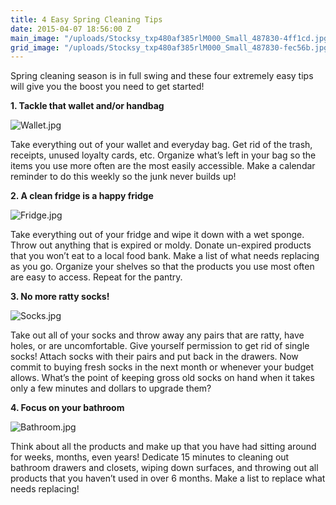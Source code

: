 ```yaml
---
title: 4 Easy Spring Cleaning Tips
date: 2015-04-07 18:56:00 Z
main_image: "/uploads/Stocksy_txp480af385rlM000_Small_487830-4ff1cd.jpg"
grid_image: "/uploads/Stocksy_txp480af385rlM000_Small_487830-fec56b.jpg"
---
```


Spring cleaning season is in full swing and these four extremely easy tips will give you the boost you need to get started!

**1. Tackle that wallet and/or handbag**

![Wallet.jpg](/uploads/Wallet.jpg)

Take everything out of your wallet and everyday bag. Get rid of the trash, receipts, unused loyalty cards, etc. Organize what’s left in your bag so the items you use more often are the most easily accessible. Make a calendar reminder to do this weekly so the junk never builds up!

**2. A clean fridge is a happy fridge**

![Fridge.jpg](/uploads/Fridge.jpg)

Take everything out of your fridge and wipe it down with a wet sponge. Throw out anything that is expired or moldy. Donate un-expired products that you won’t eat to a local food bank. Make a list of what needs replacing as you go. Organize your shelves so that the products you use most often are easy to access. Repeat for the pantry.

**3. No more ratty socks!**

![Socks.jpg](/uploads/Socks.jpg)

Take out all of your socks and throw away any pairs that are ratty, have holes, or are uncomfortable. Give yourself permission to get rid of single socks! Attach socks with their pairs and put back in the drawers. Now commit to buying fresh socks in the next month or whenever your budget allows. What’s the point of keeping gross old socks on hand when it takes only a few minutes and dollars to upgrade them?

**4. Focus on your bathroom**

![Bathroom.jpg](/uploads/Bathroom.jpg)

Think about all the products and make up that you have had sitting around for weeks, months, even years! Dedicate 15 minutes to cleaning out bathroom drawers and closets, wiping down surfaces, and throwing out all products that you haven’t used in over 6 months. Make a list to replace what needs replacing!